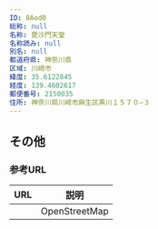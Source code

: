 ```yaml
---
ID: 8Aod0
総称: null
名称: 毘沙門天堂
名称読み: null
別名: null
都道府県: 神奈川県
区域: 川崎市
緯度: 35.6122845
経度: 139.4602617
郵便番号: 2150035
住所: 神奈川県川崎市麻生区黒川１５７０−３
---
```


## その他

### 参考URL

| URL | 説明          |
| --- | ------------- |
|     | OpenStreetMap |

